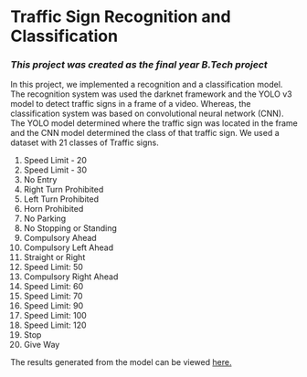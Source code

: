 <h1>Traffic Sign Recognition and Classification</h1>
<h3><i>This project was created as the final year B.Tech project</i></h3>

<p>In this project, we implemented a recognition and a classification model. The recognition system was used the darknet framework and the YOLO v3 model to detect traffic signs in a frame of a video. Whereas, the classification system was based on convolutional neural network (CNN). The YOLO model determined where the traffic sign was located in the frame and the CNN model determined the class of that traffic sign. We used a dataset with 21 classes of Traffic signs.</p> 

<ol>
<li>Speed Limit - 20       
<li>Speed Limit - 30
<li>No Entry
<li>Right Turn Prohibited
<li>Left Turn Prohibited
<li>Horn Prohibited
<li>No Parking
<li>No Stopping or Standing
<li>Compulsory Ahead
<li>Compulsory Left Ahead
<li>Straight or Right
<li>Speed Limit: 50
<li>Compulsory Right Ahead
<li>Speed Limit: 60
<li>Speed Limit: 70
<li>Speed Limit: 90
<li>Speed Limit: 100
<li>Speed Limit: 120
<li>Stop
<li>Give Way
</ol>

<p>The results generated from the model can be viewed <a href='https://drive.google.com/drive/folders/1uwxv0Z6gpjhkM3nluQzBTuVyg1IpYyE4?usp=sharing'>here.</a></p>
